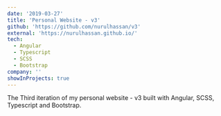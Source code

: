 ```yaml
---
date: '2019-03-27'
title: 'Personal Website - v3'
github: 'https://github.com/nurulhassan/v3'
external: 'https://nurulhassan.github.io/'
tech:
  - Angular
  - Typescript
  - SCSS
  - Bootstrap
company: ''
showInProjects: true
---
```


The Third iteration of my personal website - v3 built with Angular, SCSS, Typescript and Bootstrap.
